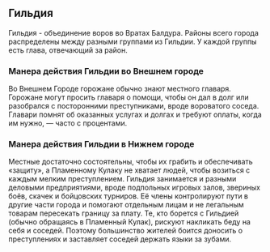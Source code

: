 ## Гильдия
Гильдия - объединение воров во Вратах Балдура. Районы всего города распределены между разными группами из Гильдии. У каждой группы есть глава, отвечающий за район.
### Манера действия Гильдии во Внешнем городе
Во Внешнем Городе горожане обычно знают местного главаря. Горожане могут просить главаря о помощи, чтобы он дал в долг или разобрался с посторонними преступниками, вроде вороватого соседа. Главари помнят об оказанных услугах и долгах и требуют оплаты,
когда им нужно, — часто с процентами.
### Манера действия Гильдии в Нижнем городе
Местные достаточно состоятельны, чтобы их грабить и обеспечивать «защиту», а Пламенному Кулаку не хватает людей, чтобы возиться с каждым мелким преступлением. Гильдия занимается и разными деловыми предприятиями, вроде подпольных игровых залов, звериных боёв, скачек и бойцовских турниров. Её члены контролируют пути в другие части города и помогают отдельным лицам и не легальным товарам пересекать границу за плату. Те, кто борется с Гильдией (обычно обращаясь в Пламенный Кулак), рискуют накликать беду на себя и соседей. Поэтому большинство жителей боится доносить о преступлениях и заставляет соседей держать языки за зубами.

### 
